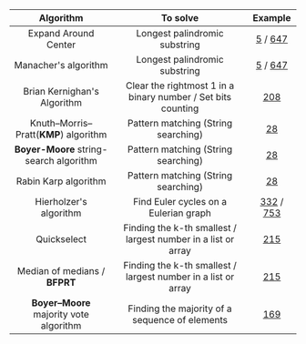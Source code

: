 |                Algorithm                |                           To solve                           |                           Example                            |
| :-------------------------------------: | :----------------------------------------------------------: | :----------------------------------------------------------: |
|          Expand Around Center           |                Longest palindromic substring                 | [5](https://leetcode-cn.com/problems/longest-palindromic-substring/) / [647](https://leetcode-cn.com/problems/palindromic-substrings/) |
|          Manacher's algorithm           |                Longest palindromic substring                 | [5](https://leetcode-cn.com/problems/longest-palindromic-substring/) / [647](https://leetcode-cn.com/problems/palindromic-substrings/) |
|       Brian Kernighan's Algorithm       | Clear the rightmost 1 in a binary number / Set bits counting | [208](https://leetcode-cn.com/problems/bitwise-and-of-numbers-range/) |
|  Knuth–Morris–Pratt(**KMP**) algorithm  |             Pattern matching (String searching)              |   [28](https://leetcode-cn.com/problems/implement-strstr/)   |
| **Boyer-Moore** string-search algorithm |             Pattern matching (String searching)              |   [28](https://leetcode-cn.com/problems/implement-strstr/)   |
|          Rabin Karp algorithm           |             Pattern matching (String searching)              |   [28](https://leetcode-cn.com/problems/implement-strstr/)   |
|         Hierholzer's algorithm          |            Find Euler cycles on a Eulerian graph             | [332](https://leetcode-cn.com/problems/reconstruct-itinerary/) / [753](https://leetcode-cn.com/problems/cracking-the-safe/) |
|               Quickselect               | Finding the k-th smallest / largest number in a list or array | [215](https://leetcode-cn.com/problems/kth-largest-element-in-an-array/) |
|      Median of medians / **BFPRT**      | Finding the k-th smallest / largest number in a list or array | [215](https://leetcode-cn.com/problems/kth-largest-element-in-an-array/) |
| **Boyer–Moore** majority vote algorithm |        Finding the majority of a sequence of elements        |  [169](https://leetcode-cn.com/problems/majority-element/)   |

